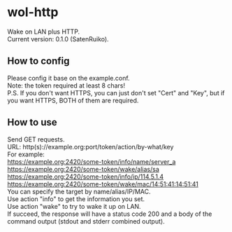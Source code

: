 <!--
 * @Author: FunctionSir
 * @License: AGPLv3
 * @Date: 2025-02-16 22:23:16
 * @LastEditTime: 2025-02-17 22:11:34
 * @LastEditors: FunctionSir
 * @Description: README.md
 * @FilePath: /wol-http/README.md
-->
# wol-http

Wake on LAN plus HTTP.  
Current version: 0.1.0 (SatenRuiko).  

## How to config

Please config it base on the example.conf.  
Note: the token required at least 8 chars!  
P.S. If you don't want HTTPS, you can just don't set "Cert" and "Key", but if you want HTTPS, BOTH of them are required.  

## How to use

Send GET requests.  
URL: http(s)://example.org:port/token/action/by-what/key  
For example:  
<https://example.org:2420/some-token/info/name/server_a>  
<https://example.org:2420/some-token/wake/alias/sa>  
<https://example.org:2420/some-token/info/ip/114.5.1.4>  
<https://example.org:2420/some-token/wake/mac/14:51:41:14:51:41>  
You can specify the target by name/alias/IP/MAC.  
Use action "info" to get the information you set.  
Use action "wake" to try to wake it up on LAN.  
If succeed, the response will have a status code 200 and a body of the command output (stdout and stderr combined output).  
